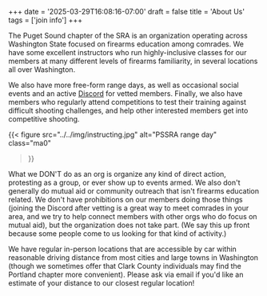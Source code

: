 +++
date = '2025-03-29T16:08:16-07:00'
draft = false
title = 'About Us'
tags = ['join info']
+++


The Puget Sound chapter of the SRA is an organization operating across Washington State focused on firearms education among comrades. We have some excellent instructors who run highly-inclusive classes for our members at many different levels of firearms familiarity, in several locations all over Washington.

<!--more-->

We also have more free-form range days, as well as occasional social events and an active [Discord](discord) for vetted members. Finally, we also have members who regularly attend competitions to test their training against difficult shooting challenges, and help other interested members get into competitive shooting.

{{< figure
  src="../../img/instructing.jpg"
  alt="PSSRA range day"
  class="ma0"
>}}

What we DON'T do as an org is organize any kind of direct action, protesting as a group, or ever show up to events armed. We also don't generally do mutual aid or community outreach that isn't firearms education related. We don't have prohibitions on our members doing those things (joining the Discord after vetting is a great way to meet comrades in your area, and we try to help connect members with other orgs who do focus on mutual aid), but the organization does not take part. (We say this up front because some people come to us looking for that kind of activity.)

We have regular in-person locations that are accessible by car within reasonable driving distance from most cities and large towns in Washington (though we sometimes offer that Clark County individuals may find the Portland chapter more convenient). Please ask via email if you'd like an estimate of your distance to our closest regular location!